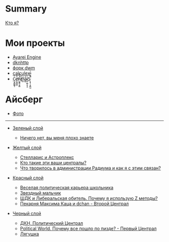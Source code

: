 # Summary
[Кто я?](./main.md)

# Мои проекты
- [Ayarei Engine]()
- [dknhttp]()
- [форк dwm]()
- [calculex]()
- [C̷̰̫̘̻̺͇͎̈̀ë̶̛͈̖͇̼̯̥̐̍ņ̵̬̳̖̰̗̳͛́̎͋̚ẗ̸̼́ȑ̵̝̹̈ȃ̷̡̲̉l̴̲̙̣̻̖̱̩̭̀̅5̷̨̧̢̦̯̗̻̺͗͊͊̿́̀̚̚]()

# Айсберг
- [Фото](./iceberg/image.md)
---
- [Зеленый слой]()
    - [Ничего нет, вы меня плохо знаете]()

- [Желтый слой]()
    - [Стелларис и Астроплекс]()
    - [Кто такие эти ваши централы?]()
    - [Что творилось в администрации Радиума и как я с этим связан?]()

- [Красный слой]()
    - [Веселая политическая карьера школьника]()
    - [Звездный мальчик]()
    - [ШДК и Либеральская обитель. Почему я использую Z методы?]()
    - [Пекарня Максима Каца и dchan - Второй Централ]()

- [Черный слой]()
    - [ДКН, Политический Централ]()
    - [Political World. Почему все пошло по пизде? - Первый Централ]()
    - [Лягушка]()